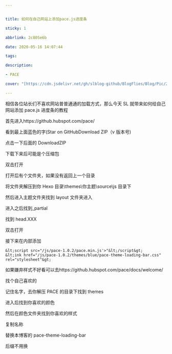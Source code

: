 ```yaml
---


title: 如何在自己网站上添加pace.js进度条

sticky: 1

abbrlink: 2c805e6b

date: 2020-05-16 14:07:44

tags:

description:

- PACE

cover: "[https://cdn.jsdelivr.net/gh/slblog-github/BlogFlies/Blog/Pic/2516Cover.png](https://cdn.jsdelivr.net/gh/slblog-github/BlogFlies/Blog/Pic/2516Cover.png)"

---
```


相信各位站长们不喜欢网站普普通通的加载方式，那么今天 SL 就带来如何给自己网站添加 pace.js 进度条的教程

首先进入https://github.hubspot.com/pace/

看到最上面蓝色的字(Star on GitHubDownload ZIP（v 版本号)

点击一下后面的 DownloadZIP

下载下来后可能是个压缩包

双击打开

打开后有个文件夹，如果没有返回上一个目录

将文件夹解压到你 Hexo 目录\themes\你主题\source\js 目录下

然后进入主题文件夹找到 layout 文件夹进入

进入之后找到\_partial

找到 head.XXX

双击打开

接下来在<html>内部添加

```
&lt;script src="/js/pace-1.0.2/pace.min.js'>"&lt;/script&gt;
&lt;ink href="/js/pace-1.0.2/themes/blue/pace-theme-loading-bar.css" rel="stylesheet"&gt;
```

如果嫌弃样式不好看可以去https://github.hubspot.com/pace/docs/welcome/

找个自己喜欢的

记住名字，去你解压 PACE 的目录下找到 themes

进入后找到你喜欢的颜色

然后在颜色文件夹找到你喜欢的样式

复制名称

替换本博客的 pace-theme-loading-bar

后缀不用换
